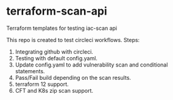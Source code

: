 # terraform-scan-api
Terraform templates for testing iac-scan api

This repo is created to test circleci workflows.
Steps:
1. Integrating github with circleci.
2. Testing with default config.yaml.
3. Update config.yaml to add vulnerability scan and conditional statements.
4. Pass/Fail build depending on the scan results.
5. terraform 12 support.
6. CFT and K8s zip scan support.





